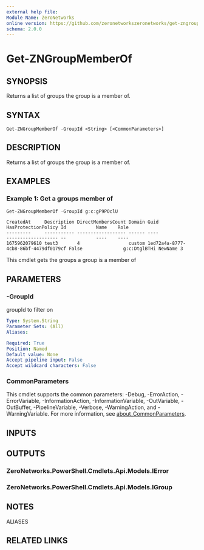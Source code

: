 ```yaml
---
external help file:
Module Name: ZeroNetworks
online version: https://github.com/zeronetworkszeronetworks/get-zngroupmemberof
schema: 2.0.0
---
```


# Get-ZNGroupMemberOf

## SYNOPSIS
Returns a list of groups the group is a member of.

## SYNTAX

```
Get-ZNGroupMemberOf -GroupId <String> [<CommonParameters>]
```

## DESCRIPTION
Returns a list of groups the group is a member of.

## EXAMPLES

### Example 1: Get a groups member of
```powershell
Get-ZNGroupMemberOf -GroupId g:c:gP9POclU
```

```output
CreatedAt     Description DirectMembersCount Domain Guid                                 HasProtectionPolicy Id           Name    Role
---------     ----------- ------------------ ------ ----                                 ------------------- --           ----    ----
1675962079610 test3       4                  custom 1ed72a4a-8777-4cb8-86bf-4479df0179cf False               g:c:DtglBTHi NewName 3  
```

This cmdlet gets the groups a group is a member of

## PARAMETERS

### -GroupId
groupId to filter on

```yaml
Type: System.String
Parameter Sets: (All)
Aliases:

Required: True
Position: Named
Default value: None
Accept pipeline input: False
Accept wildcard characters: False
```

### CommonParameters
This cmdlet supports the common parameters: -Debug, -ErrorAction, -ErrorVariable, -InformationAction, -InformationVariable, -OutVariable, -OutBuffer, -PipelineVariable, -Verbose, -WarningAction, and -WarningVariable. For more information, see [about_CommonParameters](http://go.microsoft.com/fwlink/?LinkID=113216).

## INPUTS

## OUTPUTS

### ZeroNetworks.PowerShell.Cmdlets.Api.Models.IError

### ZeroNetworks.PowerShell.Cmdlets.Api.Models.IGroup

## NOTES

ALIASES

## RELATED LINKS

